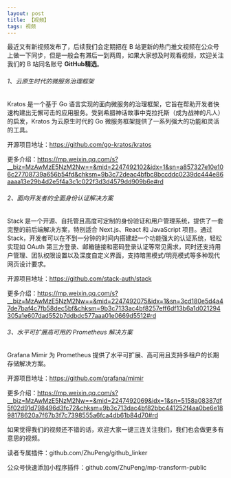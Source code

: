 ```yaml
---
layout: post
title: 【视频】
tags: 视频
---
```


最近又有新视频发布了，后续我们会定期把在 B 站更新的热门推文视频在公众号上做一下同步，但是一般会有滞后一到两周，如果大家想及时观看视频，欢迎关注我们的 B 站同名账号 **GitHub精选**。

######  1、云原生时代的微服务治理框架

Kratos 是一个基于 Go 语言实现的面向微服务的治理框架，它旨在帮助开发者快速构建出无懈可击的应用服务。受到希腊神话故事中克拉托斯（成为战神的凡人）的启发，Kratos 为云原生时代的 Go 微服务框架提供了一系列强大的功能和灵活的工具。

开源项目地址：https://github.com/go-kratos/kratos

更多介绍：https://mp.weixin.qq.com/s?__biz=MzAwMzE5NzM2Nw==&mid=2247492102&idx=1&sn=a857327e10e106c27708739a656b54fd&chksm=9b3c72deac4bfbc8bccddc0239dc444e86aaaa13e29b4d2e5f4a3c1c022f3d3d4579dd909b6e#rd

###### 2、面向开发者的全面身份认证解决方案

Stack 是一个开源、自托管且高度可定制的身份验证和用户管理系统，提供了一套完整的前后端解决方案，特别适合 Next.js、React 和 JavaScript 项目。通过 Stack，开发者可以在不到一分钟的时间内搭建起一个功能强大的认证系统，轻松实现如 OAuth 第三方登录、邮箱链接和密码登录认证等常见需求，同时还支持用户管理、团队权限设置以及深度自定义界面，支持暗黑模式/明亮模式等多种现代网页设计要求。


开源项目地址：https://github.com/stack-auth/stack

更多介绍：https://mp.weixin.qq.com/s?__biz=MzAwMzE5NzM2Nw==&mid=2247492075&idx=1&sn=3cd180e5d4a47de7baf4c7fb58dec5bf&chksm=9b3c7133ac4bf8257eff6df13b6a1d021294305a1e607dad552b7ddbdc577aaa01e0669d5512#rd

###### 3、水平可扩展高可用的 Prometheus 解决方案

Grafana Mimir 为 Prometheus 提供了水平可扩展、高可用且支持多租户的长期存储解决方案。


开源项目地址：https://github.com/grafana/mimir

更多介绍：https://mp.weixin.qq.com/s?__biz=MzAwMzE5NzM2Nw==&mid=2247492069&idx=1&sn=5158a08387df5f02d91d798496d3fc72&chksm=9b3c713dac4bf82bbc441252f4aa0be6e1898178620a7f67b3f7c7398555a6fca4db61b84d70#rd

如果觉得我们的视频还不错的话，欢迎大家一键三连关注我们，我们也会做更多有意思的视频。

读者专属插件：github.com/ZhuPeng/github_linker

公众号快速添加小程序插件：github.com/ZhuPeng/mp-transform-public